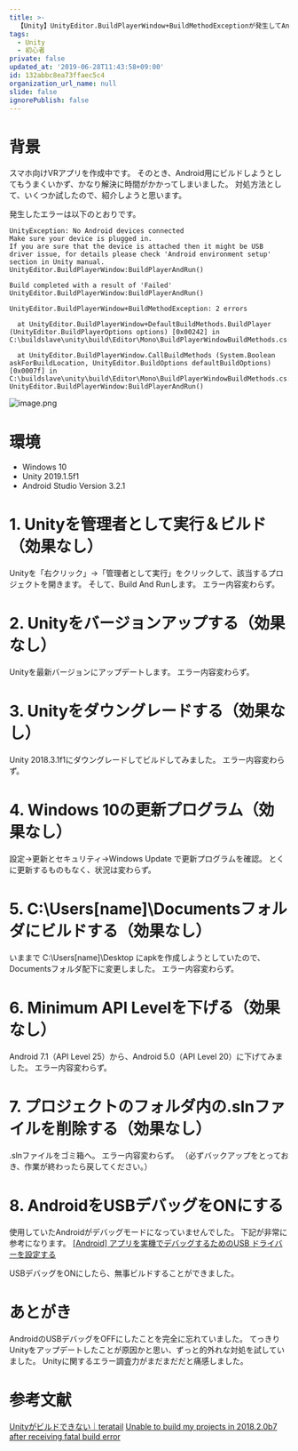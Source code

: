 ```yaml
---
title: >-
  【Unity】UnityEditor.BuildPlayerWindow+BuildMethodExceptionが発生してAndroidビルドできないときの対処方法
tags:
  - Unity
  - 初心者
private: false
updated_at: '2019-06-28T11:43:58+09:00'
id: 132abbc8ea73ffaec5c4
organization_url_name: null
slide: false
ignorePublish: false
---
```

# 背景

スマホ向けVRアプリを作成中です。
そのとき、Android用にビルドしようとしてもうまくいかず、かなり解決に時間がかかってしまいました。
対処方法として、いくつか試したので、紹介しようと思います。

発生したエラーは以下のとおりです。

```
UnityException: No Android devices connected
Make sure your device is plugged in.
If you are sure that the device is attached then it might be USB driver issue, for details please check 'Android environment setup' section in Unity manual.
UnityEditor.BuildPlayerWindow:BuildPlayerAndRun()
```

```
Build completed with a result of 'Failed'
UnityEditor.BuildPlayerWindow:BuildPlayerAndRun()
```

```
UnityEditor.BuildPlayerWindow+BuildMethodException: 2 errors

  at UnityEditor.BuildPlayerWindow+DefaultBuildMethods.BuildPlayer (UnityEditor.BuildPlayerOptions options) [0x00242] in C:\buildslave\unity\build\Editor\Mono\BuildPlayerWindowBuildMethods.cs:194 

  at UnityEditor.BuildPlayerWindow.CallBuildMethods (System.Boolean askForBuildLocation, UnityEditor.BuildOptions defaultBuildOptions) [0x0007f] in C:\buildslave\unity\build\Editor\Mono\BuildPlayerWindowBuildMethods.cs:97 
UnityEditor.BuildPlayerWindow:BuildPlayerAndRun()
```

![image.png](https://qiita-image-store.s3.ap-northeast-1.amazonaws.com/0/233011/1211fa5a-8ff4-e41a-6536-acf509dd045b.png)


# 環境

- Windows 10
- Unity 2019.1.5f1
- Android Studio Version 3.2.1

# 1. Unityを管理者として実行＆ビルド（効果なし）

Unityを「右クリック」→「管理者として実行」をクリックして、該当するプロジェクトを開きます。
そして、Build And Runします。
エラー内容変わらず。

# 2. Unityをバージョンアップする（効果なし）

Unityを最新バージョンにアップデートします。
エラー内容変わらず。

# 3. Unityをダウングレードする（効果なし）

Unity 2018.3.1f1にダウングレードしてビルドしてみました。
エラー内容変わらず。

# 4. Windows 10の更新プログラム（効果なし）

設定→更新とセキュリティ→Windows Update で更新プログラムを確認。
とくに更新するものもなく、状況は変わらず。

# 5. C:\Users\[name]\Documentsフォルダにビルドする（効果なし）

いままで C:\Users\[name]\Desktop にapkを作成しようとしていたので、Documentsフォルダ配下に変更しました。
エラー内容変わらず。

# 6. Minimum API Levelを下げる（効果なし）

Android 7.1（API Level 25）から、Android 5.0（API Level 20）に下げてみました。
エラー内容変わらず。

# 7. プロジェクトのフォルダ内の.slnファイルを削除する（効果なし）

.slnファイルをゴミ箱へ。
エラー内容変わらず。
（必ずバックアップをとっておき、作業が終わったら戻してください。）

# 8. AndroidをUSBデバッグをONにする

使用していたAndroidがデバッグモードになっていませんでした。
下記が非常に参考になります。
[[Android]  アプリを実機でデバッグするためのUSB ドライバーを設定する](https://akira-watson.com/android/nexus7-usb-driver.html)

USBデバッグをONにしたら、無事ビルドすることができました。

# あとがき

AndroidのUSBデバッグをOFFにしたことを完全に忘れていました。
てっきりUnityをアップデートしたことが原因かと思い、ずっと的外れな対処を試していました。
Unityに関するエラー調査力がまだまだだと痛感しました。

# 参考文献

[Unityがビルドできない｜teratail](https://teratail.com/questions/139998)
[Unable to build my projects in 2018.2.0b7 after receiving fatal build error](https://forum.unity.com/threads/unable-to-build-my-projects-in-2018-2-0b7-after-receiving-fatal-build-error.535810/)
